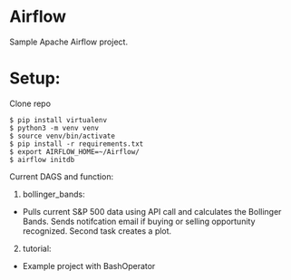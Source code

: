 # Airflow

Sample Apache Airflow project.
# Setup:
Clone repo
```
$ pip install virtualenv
$ python3 -m venv venv
$ source venv/bin/activate
$ pip install -r requirements.txt
$ export AIRFLOW_HOME=~/Airflow/
$ airflow initdb
```
Current DAGS and function:
1. bollinger_bands:
* Pulls current S&P 500 data using API call and calculates the Bollinger Bands.  Sends notifcation email if buying or selling opportunity recognized. Second task creates a plot.

2. tutorial:
* Example project with BashOperator 
